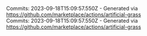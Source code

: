Commits: 2023-09-18T15:09:57.550Z - Generated via https://github.com/marketplace/actions/artificial-grass
<br>
Commits: 2023-09-18T15:09:57.550Z - Generated via https://github.com/marketplace/actions/artificial-grass
<br>
